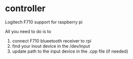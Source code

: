 controller
==========

Logitech F710 support for raspberry pi

All you need to do is to
1) connect F710 blueetooth receiver to rpi
2) find your inout device in the /dev/input
3) update path to the input device in the .cpp file (if needed)